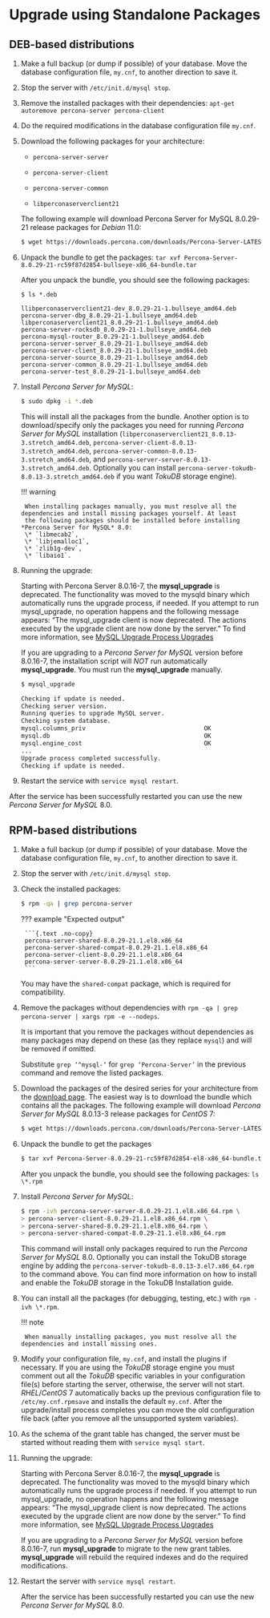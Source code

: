 # Upgrade using Standalone Packages

## DEB-based distributions


1. Make a full backup (or dump if possible) of your database. Move the database configuration file, `my.cnf`, to another direction to save it.


2. Stop the server with `/etc/init.d/mysql stop`.


3. Remove the installed packages with their dependencies: `apt-get autoremove percona-server percona-client`


4. Do the required modifications in the database configuration file `my.cnf`.


5. Download the following packages for your architecture:


    * `percona-server-server`


    * `percona-server-client`


    * `percona-server-common`


    * `libperconaserverclient21`

    The following example will download Percona Server for MySQL 8.0.29-21 release
    packages for *Debian* 11.0:

	```{.bash data-prompt="$"}
	$ wget https://downloads.percona.com/downloads/Percona-Server-LATEST/Percona-Server-8.0.29-21/binary/debian/bullseye/x86_64/Percona-Server-8.0.29-21-rc59f87d2854-bullseye-x86_64-bundle.tar
	```

6. Unpack the bundle to get the packages: `tar xvf Percona-Server-8.0.29-21-rc59f87d2854-bullseye-x86_64-bundle.tar`

    After you unpack the bundle, you should see the following packages:

    ```text
    $ ls *.deb

    llibperconaserverclient21-dev_8.0.29-21-1.bullseye_amd64.deb  
    percona-server-dbg_8.0.29-21-1.bullseye_amd64.deb
    libperconaserverclient21_8.0.29-21-1.bullseye_amd64.deb      
    percona-server-rocksdb_8.0.29-21-1.bullseye_amd64.deb
    percona-mysql-router_8.0.29-21-1.bullseye_amd64.deb
    percona-server-server_8.0.29-21-1.bullseye_amd64.deb
    percona-server-client_8.0.29-21-1.bullseye_amd64.deb     
    percona-server-source_8.0.29-21-1.bullseye_amd64.deb
    percona-server-common_8.0.29-21-1.bullseye_amd64.deb     
    percona-server-test_8.0.29-21-1.bullseye_amd64.deb

    ```

7. Install *Percona Server for MySQL*:

    ```{.bash data-prompt="$"}
    $ sudo dpkg -i *.deb
    ```

    This will install all the packages from the bundle. Another option is to
    download/specify only the packages you need for running *Percona Server for MySQL*
    installation (`libperconaserverclient21_8.0.13-3.stretch_amd64.deb`,
    `percona-server-client-8.0.13-3.stretch_amd64.deb`,
    `percona-server-common-8.0.13-3.stretch_amd64.deb`, and
    `percona-server-server-8.0.13-3.stretch_amd64.deb`. Optionally you can
    install `percona-server-tokudb-8.0.13-3.stretch_amd64.deb` if you want
    *TokuDB* storage engine).

    !!! warning

        When installing packages manually, you must resolve all the dependencies and install missing packages yourself. At least
        the following packages should be installed before installing *Percona Server for MySQL* 8.0:
        \* `libmecab2`,
        \* `libjemalloc1`,
        \* `zlib1g-dev`,
        \* `libaio1`.

8. Running the upgrade:

    Starting with Percona Server 8.0.16-7, the **mysql_upgrade** is deprecated. The functionality was moved to the mysqld binary which automatically runs the upgrade process, if needed. If you attempt to run mysql_upgrade, no operation happens and the following message appears: “The mysql_upgrade client is now deprecated. The actions executed by the upgrade client are now done by the server.” To find more information, see [MySQL Upgrade Process Upgrades](https://dev.mysql.com/doc/refman/8.0/en/upgrading-what-is-upgraded.html)

    If you are upgrading to a *Percona Server for MySQL* version before 8.0.16-7, the installation script will *NOT* run automatically **mysql_upgrade**. You must run the **mysql_upgrade** manually.

    ```{.bash data-prompt="$"}
    $ mysql_upgrade

    Checking if update is needed.
    Checking server version.
    Running queries to upgrade MySQL server.
    Checking system database.
    mysql.columns_priv                                 OK
    mysql.db                                           OK
    mysql.engine_cost                                  OK
    ...
    Upgrade process completed successfully.
    Checking if update is needed.
    ```

9. Restart the service with `service mysql restart`.

After the service has been successfully restarted you can use the new *Percona Server for MySQL* 8.0.

## RPM-based distributions


1. Make a full backup (or dump if possible) of your database. Move the database configuration file, `my.cnf`, to another direction to save it.


2. Stop the server with `/etc/init.d/mysql stop`.


3. Check the installed packages:

	```{.bash data-prompt="$"}
	$ rpm -qa | grep percona-server
	```
	
    ??? example "Expected output"

        ```{.text .no-copy}
	    percona-server-shared-8.0.29-21.1.el8.x86_64
	    percona-server-shared-compat-8.0.29-21.1.el8.x86_64
	    percona-server-client-8.0.29-21.1.el8.x86_64
	    percona-server-server-8.0.29-21.1.el8.x86_64
	    ```

	You may have the `shared-compat` package, which is required for compatibility.

4. Remove the packages without dependencies with `rpm -qa | grep percona-server | xargs rpm -e --nodeps`.

	It is important that you remove the packages without dependencies as many packages may
	depend on these (as they replace `mysql`) and will be removed if omitted.
	
	Substitute `grep ‘^mysql-‘` for `grep ‘Percona-Server’` in the previous command and
	remove the listed packages.

5. Download the packages of the desired series for your architecture from the [download page](https://www.percona.com/downloads/Percona-Server-8.0/). The easiest way is to download the bundle which contains all the packages. The following example will download *Percona Server for MySQL* 8.0.13-3 release packages for *CentOS* 7:

	```{.bash data-prompt="$"}
	$ wget https://downloads.percona.com/downloads/Percona-Server-LATEST/Percona-Server-8.0.29-21/binary/redhat/8/x86_64/Percona-Server-8.0.29-21-rc59f87d2854-el8-x86_64-bundle.tar
	```

6. Unpack the bundle to get the packages

	```{.bash data-prompt="$"}
	$ tar xvf Percona-Server-8.0.29-21-rc59f87d2854-el8-x86_64-bundle.tar
	```
	
	After you unpack the bundle, you should see the following packages: `ls \*.rpm`

7. Install *Percona Server for MySQL*:

	```{.bash data-prompt="$"}
	$ rpm -ivh percona-server-server-8.0.29-21.1.el8.x86_64.rpm \
	> percona-server-client-8.0.29-21.1.el8.x86_64.rpm \
	> percona-server-shared-8.0.29-21.1.el8.x86_64.rpm \
	> percona-server-shared-compat-8.0.29-21.1.el8.x86_64.rpm
	```
	
	This command will install only packages required to run the *Percona Server for MySQL*
	8.0. Optionally you can install the TokuDB storage engine by
	adding the `percona-server-tokudb-8.0.13-3.el7.x86_64.rpm` to the command
	above. You can find more information on how to install and enable the *TokuDB*
	storage in the TokuDB Installation guide.

8. You can install all the packages (for debugging, testing, etc.) with `rpm -ivh \*.rpm`.

	!!! note
	
	    When manually installing packages, you must resolve all the dependencies and install missing ones.

9. Modify your configuration file, `my.cnf`, and install the plugins if necessary. If you are using the *TokuDB* storage engine you must comment out all the *TokuDB* specific variables in your configuration file(s) before starting the server, otherwise, the server will not start. *RHEL*/*CentOS* 7 automatically backs up the previous configuration file to `/etc/my.cnf.rpmsave` and installs the default `my.cnf`. After the upgrade/install process completes you can move the old configuration file back (after you remove all the unsupported system variables).

10. As the schema of the grant table has changed, the server must be started without reading them with `service mysql start`.

11. Running the upgrade:

	Starting with Percona Server 8.0.16-7, the **mysql_upgrade** is deprecated. The functionality was moved to the mysqld binary which automatically runs the upgrade process if needed. If you attempt to run mysql_upgrade, no operation happens and the following message appears: “The mysql_upgrade client is now deprecated. The actions executed by the upgrade client are now done by the server.” To find more information, see [MySQL Upgrade Process Upgrades](https://dev.mysql.com/doc/refman/8.0/en/upgrading-what-is-upgraded.html)
	
	If you are upgrading to a *Percona Server for MySQL* version before 8.0.16-7, run
	**mysql_upgrade** to migrate to the new grant tables. **mysql_upgrade** will
	rebuild the required indexes and do the required modifications.

12. Restart the server with `service mysql restart`.

	After the service has been successfully restarted you can use the new *Percona Server for MySQL* 8.0.
